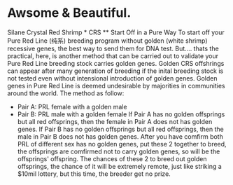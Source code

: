 # Awsome & Beautiful.
Silane Crystal Red Shrimp * CRS **
Start Off in a Pure Way 
To start off your Pure Red Line (纯系) breeding program without golden (white shrimp) recessive genes, the best way to send them for DNA test. But.... thats the practical, here, is another method that can be carried out to validate your Pure Red Line breeding stock carries golden genes. Golden CRS offshrings can appear after many generation of breeding if the inital breeding stock is not tested even without intensional introduction of golden genes.
Golden genes in Pure Red Line is deemed undesirable by majorities in communities around the world. 
The method as follow: 
- Pair A: PRL female with a golden male
- Pair B: PRL male with a golden female
If Pair A has no golden offsprings but all red offsprings, then the female in Pair A does not has golden genes.
If Pair B has no golden offsprings but all red offsprings, then the  male in Pair B does not has golden genes.
After you have comfirm both PRL of different sex has no golden genes, put these 2 together to breed, the offsprings are comfirmed not to carry golden genes, so will be the offsprings' offspring.
The chances of these 2 to breed out golden offsprings, the chance of it will be extremely remote, just like striking a $10mil lottery, but this time, the breeder get no prize.
